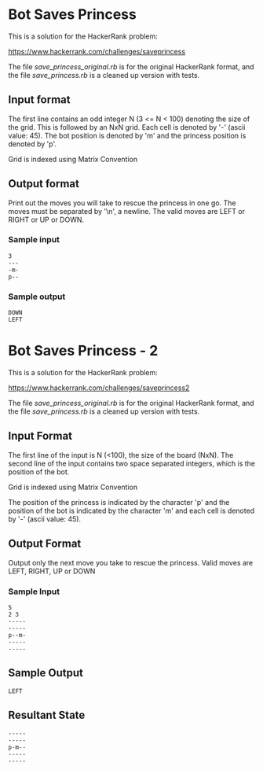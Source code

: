 # Bot Saves Princess
This is a solution for the HackerRank problem:

https://www.hackerrank.com/challenges/saveprincess

The file *save_princess_original.rb* is for the original HackerRank format, and the file *save_princess.rb* is a cleaned up version with tests.

## Input format

The first line contains an odd integer N (3 <= N < 100) denoting the size of the grid. This is followed by an NxN grid. Each cell is denoted by '-' (ascii value: 45). The bot position is denoted by 'm' and the princess position is denoted by 'p'.

Grid is indexed using Matrix Convention

## Output format

Print out the moves you will take to rescue the princess in one go. The moves must be separated by '\n', a newline. The valid moves are LEFT or RIGHT or UP or DOWN.

### Sample input
```
3
---
-m-
p--
```

### Sample output
```
DOWN
LEFT
```

# Bot Saves Princess - 2
This is a solution for the HackerRank problem:

https://www.hackerrank.com/challenges/saveprincess2

The file *save_princess_original.rb* is for the original HackerRank format, and the file *save_princess.rb* is a cleaned up version with tests.

## Input Format
The first line of the input is N (<100), the size of the board (NxN). The second line of the input contains two space separated integers, which is the position of the bot.

Grid is indexed using Matrix Convention

The position of the princess is indicated by the character 'p' and the position of the bot is indicated by the character 'm' and each cell is denoted by '-' (ascii value: 45).

## Output Format
Output only the next move you take to rescue the princess. Valid moves are LEFT, RIGHT, UP or DOWN

### Sample Input
```
5
2 3
-----
-----
p--m-
-----
-----
```

## Sample Output
```
LEFT
```

## Resultant State
```
-----
-----
p-m--
-----
-----
```
